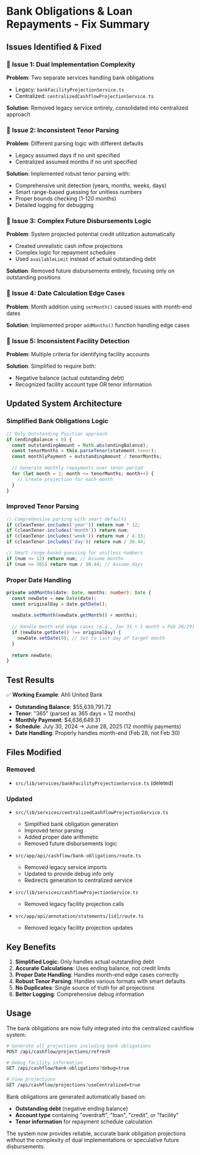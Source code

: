 # Bank Obligations & Loan Repayments - Fix Summary

## Issues Identified & Fixed

### 🔧 **Issue 1: Dual Implementation Complexity**
**Problem**: Two separate services handling bank obligations
- Legacy: `bankFacilityProjectionService.ts` 
- Centralized: `centralizedCashflowProjectionService.ts`

**Solution**: Removed legacy service entirely, consolidated into centralized approach

### 🔧 **Issue 2: Inconsistent Tenor Parsing**
**Problem**: Different parsing logic with different defaults
- Legacy assumed days if no unit specified
- Centralized assumed months if no unit specified

**Solution**: Implemented robust tenor parsing with:
- Comprehensive unit detection (years, months, weeks, days)
- Smart range-based guessing for unitless numbers
- Proper bounds checking (1-120 months)
- Detailed logging for debugging

### 🔧 **Issue 3: Complex Future Disbursements Logic**
**Problem**: System projected potential credit utilization automatically
- Created unrealistic cash inflow projections
- Complex logic for repayment schedules
- Used `availableLimit` instead of actual outstanding debt

**Solution**: Removed future disbursements entirely, focusing only on outstanding positions

### 🔧 **Issue 4: Date Calculation Edge Cases**
**Problem**: Month addition using `setMonth()` caused issues with month-end dates

**Solution**: Implemented proper `addMonths()` function handling edge cases

### 🔧 **Issue 5: Inconsistent Facility Detection**
**Problem**: Multiple criteria for identifying facility accounts

**Solution**: Simplified to require both:
- Negative balance (actual outstanding debt)
- Recognized facility account type OR tenor information

## Updated System Architecture

### **Simplified Bank Obligations Logic**

```typescript
// Only Outstanding Position approach
if (endingBalance < 0) {
  const outstandingAmount = Math.abs(endingBalance);
  const tenorMonths = this.parseTenor(statement.tenor);
  const monthlyPayment = outstandingAmount / tenorMonths;
  
  // Generate monthly repayments over tenor period
  for (let month = 1; month <= tenorMonths; month++) {
    // Create projection for each month
  }
}
```

### **Improved Tenor Parsing**

```typescript
// Comprehensive parsing with smart defaults
if (cleanTenor.includes('year')) return num * 12;
if (cleanTenor.includes('month')) return num;
if (cleanTenor.includes('week')) return num / 4.33;
if (cleanTenor.includes('day')) return num / 30.44;

// Smart range-based guessing for unitless numbers
if (num <= 12) return num; // Assume months
if (num <= 365) return num / 30.44; // Assume days
```

### **Proper Date Handling**

```typescript
private addMonths(date: Date, months: number): Date {
  const newDate = new Date(date);
  const originalDay = date.getDate();
  
  newDate.setMonth(newDate.getMonth() + months);
  
  // Handle month-end edge cases (e.g., Jan 31 + 1 month = Feb 28/29)
  if (newDate.getDate() !== originalDay) {
    newDate.setDate(0); // Set to last day of target month
  }
  
  return newDate;
}
```

## Test Results

✅ **Working Example**: Ahli United Bank
- **Outstanding Balance**: $55,639,791.72 
- **Tenor**: "365" (parsed as 365 days = 12 months)
- **Monthly Payment**: $4,636,649.31
- **Schedule**: July 30, 2024 → June 28, 2025 (12 monthly payments)
- **Date Handling**: Properly handles month-end (Feb 28, not Feb 30)

## Files Modified

### **Removed**
- `src/lib/services/bankFacilityProjectionService.ts` (deleted)

### **Updated**
- `src/lib/services/centralizedCashflowProjectionService.ts`
  - Simplified bank obligation generation
  - Improved tenor parsing
  - Added proper date arithmetic
  - Removed future disbursements logic

- `src/app/api/cashflow/bank-obligations/route.ts`
  - Removed legacy service imports
  - Updated to provide debug info only
  - Redirects generation to centralized service

- `src/lib/services/cashflowProjectionService.ts`
  - Removed legacy facility projection calls

- `src/app/api/annotation/statements/[id]/route.ts`
  - Removed legacy facility projection updates

## Key Benefits

1. **Simplified Logic**: Only handles actual outstanding debt
2. **Accurate Calculations**: Uses ending balance, not credit limits
3. **Proper Date Handling**: Handles month-end edge cases correctly
4. **Robust Tenor Parsing**: Handles various formats with smart defaults
5. **No Duplicates**: Single source of truth for all projections
6. **Better Logging**: Comprehensive debug information

## Usage

The bank obligations are now fully integrated into the centralized cashflow system:

```bash
# Generate all projections including bank obligations
POST /api/cashflow/projections/refresh

# Debug facility information
GET /api/cashflow/bank-obligations?debug=true

# View projections
GET /api/cashflow/projections?useCentralized=true
```

Bank obligations are generated automatically based on:
- **Outstanding debt** (negative ending balance)
- **Account type** containing "overdraft", "loan", "credit", or "facility"
- **Tenor information** for repayment schedule calculation

The system now provides reliable, accurate bank obligation projections without the complexity of dual implementations or speculative future disbursements. 